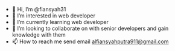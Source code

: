- 👋 Hi, I’m @fiansyah31
- 👀 I’m interested in web developer
- 🌱 I’m currently learning web developer
- 💞️ I’m looking to collaborate on with senior developers and gain knowledge with them
- 📫 How to reach me send email alfiansyahputra911@gmail.com

<!---
fiansyah31/fiansyah31 is a ✨ special ✨ repository because its `README.md` (this file) appears on your GitHub profile.
You can click the Preview link to take a look at your changes.
--->
